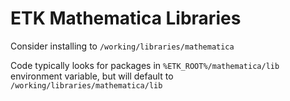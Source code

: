 # ETK Mathematica Libraries
Consider installing to `/working/libraries/mathematica`

Code typically looks for packages in `%ETK_ROOT%/mathematica/lib` environment variable, but will default to `/working/libraries/mathematica/lib`

